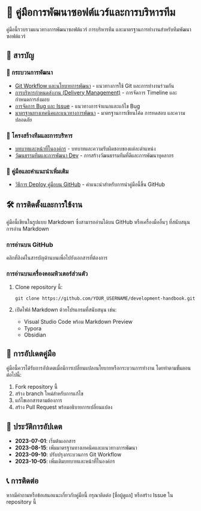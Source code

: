 # 📘 คู่มือการพัฒนาซอฟต์แวร์และการบริหารทีม

คู่มือนี้รวบรวมแนวทางการพัฒนาซอฟต์แวร์ การบริหารทีม และมาตรฐานการทำงานสำหรับทีมพัฒนาซอฟต์แวร์

## 📑 สารบัญ

### 🚀 กระบวนการพัฒนา
- [Git Workflow และนโยบายการพัฒนา](docs/workflow/git-workflow.md) - แนวทางการใช้ Git และการทำงานร่วมกัน
- [การบริหารกำหนดส่งงาน (Delivery Management)](docs/workflow/delivery-management.md) - การจัดการ Timeline และกำหนดการส่งมอบ
- [การจัดการ Bug และ Issue](docs/workflow/bug-fix.md) - แนวทางการจำแนกและแก้ไข Bug
- [มาตรฐานทางเทคนิคและแนวทางการพัฒนา](docs/standards/technical-standards.md) - มาตรฐานการเขียนโค้ด การทดสอบ และความปลอดภัย

### 👥 โครงสร้างทีมและการบริหาร
- [บทบาทและหน้าที่ในองค์กร](docs/team/roles-responsibilities.md) - บทบาทและความรับผิดชอบของแต่ละตำแหน่ง
- [วัฒนธรรมทีมและการพัฒนา Dev](docs/team/team-culture-development.md) - การสร้างวัฒนธรรมทีมที่ดีและการพัฒนาบุคลากร

### 🔧 คู่มือและคำแนะนำเพิ่มเติม
- [วิธีการ Deploy คู่มือบน GitHub](deploy-instructions.md) - คำแนะนำสำหรับการนำคู่มือนี้ขึ้น GitHub

## 🛠 การติดตั้งและการใช้งาน

คู่มือนี้เขียนในรูปแบบ Markdown ซึ่งสามารถอ่านได้บน GitHub หรือเครื่องมืออื่นๆ ที่สนับสนุนการอ่าน Markdown

### การอ่านบน GitHub

คลิกที่ลิงค์ในสารบัญด้านบนเพื่อไปยังเอกสารที่ต้องการ

### การอ่านบนเครื่องคอมพิวเตอร์ส่วนตัว

1. Clone repository นี้:
   ```
   git clone https://github.com/YOUR_USERNAME/development-handbook.git
   ```

2. เปิดไฟล์ Markdown ด้วยโปรแกรมที่สนับสนุน เช่น:
   - Visual Studio Code พร้อม Markdown Preview
   - Typora
   - Obsidian

## 🔄 การอัปเดตคู่มือ

คู่มือนี้ควรได้รับการอัปเดตเมื่อมีการเปลี่ยนแปลงนโยบายหรือกระบวนการทำงาน โดยทำตามขั้นตอนต่อไปนี้:

1. Fork repository นี้
2. สร้าง branch ใหม่สำหรับการแก้ไข
3. แก้ไขเอกสารตามต้องการ
4. สร้าง Pull Request พร้อมอธิบายการเปลี่ยนแปลง

## 📅 ประวัติการอัปเดต

- **2023-07-01**: เริ่มต้นเอกสาร
- **2023-08-15**: เพิ่มมาตรฐานทางเทคนิคและแนวทางการพัฒนา
- **2023-09-10**: ปรับปรุงกระบวนการ Git Workflow
- **2023-10-05**: เพิ่มเติมบทบาทและหน้าที่ในองค์กร

## 📞 การติดต่อ

หากมีคำถามหรือข้อเสนอแนะเกี่ยวกับคู่มือนี้ กรุณาติดต่อ [ชื่อผู้ดูแล] หรือสร้าง Issue ใน repository นี้ 